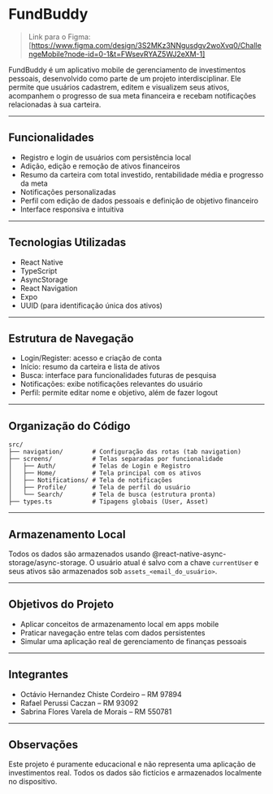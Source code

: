 # FundBuddy

> Link para o Figma: [https://www.figma.com/design/3S2MKz3NNgusdgv2woXvq0/ChallengeMobile?node-id=0-1&t=FWsevRYAZ5WJ2eXM-1]

FundBuddy é um aplicativo mobile de gerenciamento de investimentos pessoais, desenvolvido como parte de um projeto interdisciplinar. Ele permite que usuários cadastrem, editem e visualizem seus ativos, acompanhem o progresso de sua meta financeira e recebam notificações relacionadas à sua carteira.

---

## Funcionalidades

- Registro e login de usuários com persistência local
- Adição, edição e remoção de ativos financeiros
- Resumo da carteira com total investido, rentabilidade média e progresso da meta
- Notificações personalizadas
- Perfil com edição de dados pessoais e definição de objetivo financeiro
- Interface responsiva e intuitiva

---

## Tecnologias Utilizadas

- React Native
- TypeScript
- AsyncStorage
- React Navigation
- Expo
- UUID (para identificação única dos ativos)

---

## Estrutura de Navegação

- Login/Register: acesso e criação de conta
- Início: resumo da carteira e lista de ativos
- Busca: interface para funcionalidades futuras de pesquisa
- Notificações: exibe notificações relevantes do usuário
- Perfil: permite editar nome e objetivo, além de fazer logout

---

## Organização do Código

```
src/
├── navigation/        # Configuração das rotas (tab navigation)
├── screens/           # Telas separadas por funcionalidade
│   ├── Auth/          # Telas de Login e Registro
│   ├── Home/          # Tela principal com os ativos
│   ├── Notifications/ # Tela de notificações
│   ├── Profile/       # Tela de perfil do usuário
│   └── Search/        # Tela de busca (estrutura pronta)
├── types.ts           # Tipagens globais (User, Asset)
```

---

## Armazenamento Local

Todos os dados são armazenados usando @react-native-async-storage/async-storage. O usuário atual é salvo com a chave `currentUser` e seus ativos são armazenados sob `assets_<email_do_usuário>`.

---

## Objetivos do Projeto

- Aplicar conceitos de armazenamento local em apps mobile
- Praticar navegação entre telas com dados persistentes
- Simular uma aplicação real de gerenciamento de finanças pessoais

---

## Integrantes

- Octávio Hernandez Chiste Cordeiro – RM 97894
- Rafael Perussi Caczan – RM 93092
- Sabrina Flores Varela de Morais – RM 550781

---

## Observações

Este projeto é puramente educacional e não representa uma aplicação de investimentos real. Todos os dados são fictícios e armazenados localmente no dispositivo.
